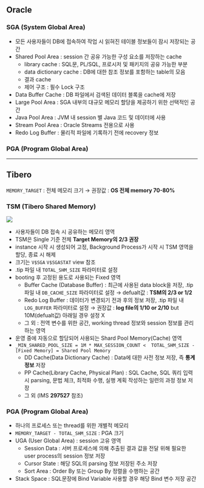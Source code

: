 ## Oracle
### SGA (System Global Area)
- 모든 사용자들이 DB에 접속하여 작업 시 읽혀진 테이블 정보들이 잠시 저장되는 공간
- Shared Pool Area : session 간 공유 가능한 구성 요소를 저장하는 cache
  - library cache : SQL문, PL/SQL, 프로시저 및 패키지의 공유 가능한 부분
  - data dictionary cache : DB에 대한 참조 정보를 포함하는 table의 모음
  - 결과 cache
  - 제어 구조 :  필수 Lock 구조
- Data Buffer Cache : DB 파일에서 검색된 데이터 블록을 cache에 저장
- Large Pool Area : SGA 내부의 대규모 메모리 할당을 제공하기 위한 선택적인 공간
- Java Pool Area : JVM 내 session 별 Java 코드 및 데이터에 사용
- Stream Pool Area : Oracle Streams 전용으로 사용
- Redo Log Buffer : 물리적 파일에 기록하기 전에 recovery 정보
### PGA (Program Global Area)

---
## Tibero
`MEMORY_TARGET` : 전체 메모리 크기 → 권장값 : **OS 전체 memory 70-80%**
### TSM (Tibero Shared Memory)
![](https://prod-files-secure.s3.us-west-2.amazonaws.com/2e9f035b-3bba-4ce1-902b-03e8e4545fa2/50e74659-9cf4-4d7e-a1bb-37b94051050d/3.1_TSM.png?X-Amz-Algorithm=AWS4-HMAC-SHA256&X-Amz-Content-Sha256=UNSIGNED-PAYLOAD&X-Amz-Credential=ASIAZI2LB466TLGOPBNW%2F20250903%2Fus-west-2%2Fs3%2Faws4_request&X-Amz-Date=20250903T032531Z&X-Amz-Expires=3600&X-Amz-Security-Token=IQoJb3JpZ2luX2VjENL%2F%2F%2F%2F%2F%2F%2F%2F%2F%2FwEaCXVzLXdlc3QtMiJHMEUCIGCUV8Eqb5upuZjy7Jmtsq8RIVFdj%2BsoH2V%2F2mJSqvisAiEAzcXTV23%2FlVn2eKSam94P2j9CgoTXIebscXr1wpGUklUq%2FwMIOxAAGgw2Mzc0MjMxODM4MDUiDJEa8GM30QrnBH9p0ircA8YiqbOcFQCKllBO%2F562QSt6eStmIPvlDANArDKU9EleH8eBfCXAnVU4NxOkiILrwMfbCKMwivs8vFaruYqH6aemHlHa1tHCuPpdpVWGaKEBiguPoIm1aCEfwUmApnJ8VDE3Wnth6RwvfHl2b4TTwv9237V2ouKabYgjjWtOALtoAlPhTjpRc2AlhUafx%2FeEF6GVrEbTzOtKFmGXk4q8iolZi9h6bXxPohfZKlWGR1LwjhA8pUdQOgHGCu3t96L1ilOVJJ7MNosJV52BlDtBDVHdXTMZhhWgGHCtNfD9EtMS%2BbMsrOext7WxH1jAThO2aupvDpCZPolDowxggXfOn4GuV21cjqPTNcEb6L0s15TgN81rAk3KW0tTryPrkTq2IpgAU83NTnFpol8u3cLF9WgyU6ceTaGNEOUDxuMigqKWV%2F3GVV5M616vCZ0%2FyKZodZzUyJbNuxuIcvha6QDlFv33Ohg8dIyd7a37cmvO%2Bwz3%2BzGC5t9kru8sdru1d%2BRAIonNR9Np%2BmfXo9%2F7mWUkIzdCkms8ytJf9tqdxjBD9NWKJ77gcOMP287boMgpMyhQ25sDGinyp3SURW6Skmj1W79AZIx6pKXRh11s4qYaYesNWGC45u5Ym878rJE9MOXH3sUGOqUB%2FqwcZAo7TA5jnFgO6OhDZBRZ%2FDv%2FRLbyEgPbtpGrjOfeRj19b6DMly39%2FnJff2q6nkHPzU1A11kz2lEcqLQZeBgiS4FP3p5M%2FVmloVw5wk1jiLNg4YN7RwmzimOTMaCSaLilQ9fAQ6CJ%2BsSk8Ce720XFYkdL6lgY3bUc5UeipXflkbz%2BmGQN0qqnK%2B5DyFb%2FJ35usRsjHDZZ%2FUIbLxZk8Y18Zbgt&X-Amz-Signature=1b63788788ab0d2e0afb83733bc3b51bfcc66826c3dc88ccbe7d81b57f02959b&X-Amz-SignedHeaders=host&x-amz-checksum-mode=ENABLED&x-id=GetObject)
- 사용자들이 DB 접속 시 공유하는 메모리 영역
- TSM은 Single 기준 전체 **Target Memory의 2/3 권장**
- instance 시작 시 생성되어 고정, Background Process가 시작 시 TSM 영역을 할당, 종료 시 해제
- 크기는 `V$SGA` `V$SGASTAT` view 참조
- .tip 파일 내 `TOTAL_SHM_SIZE` 파라미터로 설정
- booting 후 고정된 용도로 사용되는 Fixed 영역
  - Buffer Cache (Database Buffer) : 최근에 사용된 data block을 저장, .tip 파일 내 `DB_CACHE_SIZE` 파라미터로 설정 → defualt값 : **TSM의 2/3 or 1/2**
  - Redo Log Buffer : 데이터가 변경되기 전과 후의 정보 저장, .tip 파일 내 `LOG_BUFFER` 파라미터로 설정 → 권장값 : **log file의 1/10 or 2/10** but 10M(defualt값) 아래일 경우 설정 X
  - 그 외 : 전역 변수를 위한 공간, working thread 정보와 session 정보를 관리하는 영역
- 운영 중에 자동으로 할당되어 사용되는 Shard Pool Memory(Cache) 영역
- `_MIN_SHARED_POOL_SIZE = 1M * MAX_SESSION_COUNT <  TOTAL_SHM_SIZE - [Fixed Memory] = Shared Pool Memory`
  - DD Cache(Data Dictionary Cache) : Data에 대한 사전 정보 저장, 즉 **통계정보** 저장 
  - PP Cache(Library Cache, Physical Plan) : SQL Cache, SQL 쿼리 입력 시 parsing, 문법 체크, 최적화 수행, 실행 계획 작성하는 일련의 과정 정보 저장
  - 그 외  (IMS **297527** 참조)
### PGA (Program Global Area)
- 하나의 프로세스 또는 thread를 위한 개별적 메모리
- `MEMORY_TARGET - TOTAL_SHM_SIZE` : PGA 크기
- UGA (User Global Area) : session 고유 영역
  - Session Data : 서버 프로세스에 의해 추출된 결과 값을 전달 위해 필요한 user process의 session 정보 저장
  - Cursor State : 해당 SQL의 parsing 정보 저장된 주소 저장
  - Sort Area : Order By 또는 Group By 정렬을 수행하는 공간
- Stack Space : SQL문장에 Bind Variable 사용할 경우 해당 Bind 변수 저장 공간

